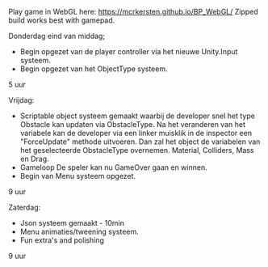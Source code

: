 Play game in WebGL here: https://mcrkersten.github.io/BP_WebGL/
Zipped build works best with gamepad.

Donderdag eind van middag;
- Begin opgezet van de player controller via het nieuwe Unity.Input systeem.
- Begin opgezet van het ObjectType systeem.

5 uur

Vrijdag:
- Scriptable object systeem gemaakt waarbij de developer snel het type Obstacle kan updaten via ObstacleType.
Na het veranderen van het variabele kan de developer via een linker muisklik in de inspector een "ForceUpdate" methode uitvoeren.
Dan zal het object de variabelen van het geselecteerde ObstacleType overnemen. Material, Colliders, Mass en Drag.
- Gameloop De speler kan nu GameOver gaan en winnen. 
- Begin van Menu systeem opgezet.

9 uur

Zaterdag:
- Json systeem gemaakt - 10min
- Menu animaties/tweening systeem.
- Fun extra's and polishing

9 uur
